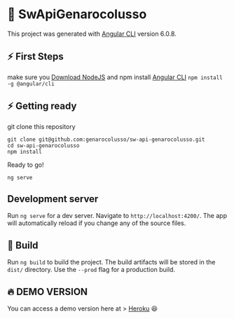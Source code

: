 # :space_invader: SwApiGenarocolusso

This project was generated with [Angular CLI](https://github.com/angular/angular-cli) version 6.0.8.

## :zap: First Steps
make sure you [Download NodeJS](https://nodejs.org/en/)
and npm install [Angular CLI](https://cli.angular.io/)    `npm install -g @angular/cli`

## :zap: Getting ready
git clone this repository


```
git clone git@github.com:genarocolusso/sw-api-genarocolusso.git
cd sw-api-genarocolusso
npm install 
```

Ready to go!
```
ng serve
```
## Development server

Run `ng serve` for a dev server. Navigate to `http://localhost:4200/`. The app will automatically reload if you change any of the source files. 
## :floppy_disk: Build

Run `ng build` to build the project. The build artifacts will be stored in the `dist/` directory. Use the `--prod` flag for a production build.
 
## :fire: DEMO VERSION 

You can access a demo version  here at > [Heroku](https://sw-api-genarocolusso.herokuapp.com/) :satisfied:
